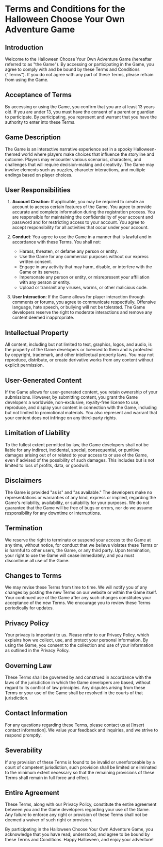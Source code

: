 # Terms and Conditions for the Halloween Choose Your Own Adventure Game

## Introduction

Welcome to the Halloween Choose Your Own Adventure Game (hereafter referred to as "the Game"). By accessing or participating in the Game, you agree to comply with and be bound by these Terms and Conditions ("Terms"). If you do not agree with any part of these Terms, please refrain from using the Game.  

## Acceptance of Terms

By accessing or using the Game, you confirm that you are at least 13 years old. If you are under 13, you must have the consent of a parent or guardian to participate. By participating, you represent and warrant that you have the authority to enter into these Terms.  

## Game Description

The Game is an interactive narrative experience set in a spooky Halloween-themed world where players make choices that influence the storyline and outcome. Players may encounter various scenarios, characters, and challenges that will require decision-making and creativity. The Game may involve elements such as puzzles, character interactions, and multiple endings based on player choices.  

## User Responsibilities

1. **Account Creation**: If applicable, you may be required to create an account to access certain features of the Game. You agree to provide accurate and complete information during the registration process. You are responsible for maintaining the confidentiality of your account and password and for restricting access to your account. You agree to accept responsibility for all activities that occur under your account.  

2. **Conduct**: You agree to use the Game in a manner that is lawful and in accordance with these Terms. You shall not:  
   - Harass, threaten, or defame any person or entity.  
   - Use the Game for any commercial purposes without our express written consent.  
   - Engage in any activity that may harm, disable, or interfere with the Game or its servers.  
   - Impersonate any person or entity, or misrepresent your affiliation with any person or entity.  
   - Upload or transmit any viruses, worms, or other malicious code.  

3. **User Interaction**: If the Game allows for player interaction through comments or forums, you agree to communicate respectfully. Offensive language, hate speech, or bullying will not be tolerated. The Game developers reserve the right to moderate interactions and remove any content deemed inappropriate.  

## Intellectual Property

All content, including but not limited to text, graphics, logos, and audio, is the property of the Game developers or licensed to them and is protected by copyright, trademark, and other intellectual property laws. You may not reproduce, distribute, or create derivative works from any content without explicit permission.  

## User-Generated Content

If the Game allows for user-generated content, you retain ownership of your submissions. However, by submitting content, you grant the Game developers a worldwide, non-exclusive, royalty-free license to use, reproduce, and display your content in connection with the Game, including but not limited to promotional materials. You also represent and warrant that your content does not infringe on any third-party rights.  

## Limitation of Liability

To the fullest extent permitted by law, the Game developers shall not be liable for any indirect, incidental, special, consequential, or punitive damages arising out of or related to your access to or use of the Game, even if advised of the possibility of such damages. This includes but is not limited to loss of profits, data, or goodwill.  

## Disclaimers

The Game is provided "as is" and "as available." The developers make no representations or warranties of any kind, express or implied, regarding the Game's reliability, availability, or suitability for your purposes. We do not guarantee that the Game will be free of bugs or errors, nor do we assume responsibility for any downtime or interruptions.  

## Termination

We reserve the right to terminate or suspend your access to the Game at any time, without notice, for conduct that we believe violates these Terms or is harmful to other users, the Game, or any third party. Upon termination, your right to use the Game will cease immediately, and you must discontinue all use of the Game.  

## Changes to Terms

We may revise these Terms from time to time. We will notify you of any changes by posting the new Terms on our website or within the Game itself. Your continued use of the Game after any such changes constitutes your acceptance of the new Terms. We encourage you to review these Terms periodically for updates.  

## Privacy Policy

Your privacy is important to us. Please refer to our Privacy Policy, which explains how we collect, use, and protect your personal information. By using the Game, you consent to the collection and use of your information as outlined in the Privacy Policy.  

## Governing Law

These Terms shall be governed by and construed in accordance with the laws of the jurisdiction in which the Game developers are based, without regard to its conflict of law principles. Any disputes arising from these Terms or your use of the Game shall be resolved in the courts of that jurisdiction.  

## Contact Information

For any questions regarding these Terms, please contact us at [insert contact information]. We value your feedback and inquiries, and we strive to respond promptly.  

## Severability

If any provision of these Terms is found to be invalid or unenforceable by a court of competent jurisdiction, such provision shall be limited or eliminated to the minimum extent necessary so that the remaining provisions of these Terms shall remain in full force and effect.  

## Entire Agreement

These Terms, along with our Privacy Policy, constitute the entire agreement between you and the Game developers regarding your use of the Game. Any failure to enforce any right or provision of these Terms shall not be deemed a waiver of such right or provision.  

By participating in the Halloween Choose Your Own Adventure Game, you acknowledge that you have read, understood, and agree to be bound by these Terms and Conditions. Happy Halloween, and enjoy your adventure!  

